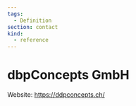 ```yaml
---
tags:
  - Definition
section: contact
kind:
  - reference
---
```


# dbpConcepts GmbH

Website: <https://ddpconcepts.ch/>
